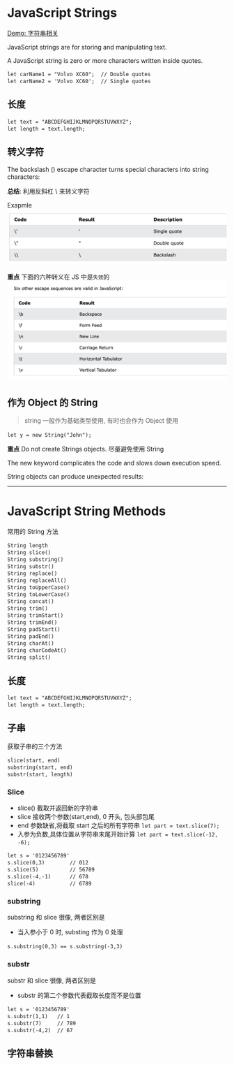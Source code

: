 # JavaScript Strings

[Demo: 字符串相关](demo/js_string_learn.html)

JavaScript strings are for storing and manipulating text.

A JavaScript string is zero or more characters written inside quotes.

```
let carName1 = "Volvo XC60";  // Double quotes
let carName2 = 'Volvo XC60';  // Single quotes
```

## 长度

```
let text = "ABCDEFGHIJKLMNOPQRSTUVWXYZ";
let length = text.length;
```

## 转义字符

The backslash (\) escape character turns special characters into string characters:

**总结**: 利用反斜杠 \ 来转义字符

Exapmle
![Alt text](img/img_backslash.png)

**重点** 下面的六种转义在 JS 中是`失效`的
![Alt text](img/img_escape_seque.png)


## 作为 Object 的 String

> string 一般作为基础类型使用, 有时也会作为 Object 使用

`let y = new String("John");`

**重点**
Do not create Strings objects. 尽量避免使用 String

The new keyword complicates the code and slows down execution speed.

String objects can produce unexpected results:

---

# JavaScript String Methods

常用的 String 方法
```
String length
String slice()
String substring()
String substr()
String replace()
String replaceAll()
String toUpperCase()
String toLowerCase()
String concat()
String trim()
String trimStart()
String trimEnd()
String padStart()
String padEnd()
String charAt()
String charCodeAt()
String split()
```

## 长度

```
let text = "ABCDEFGHIJKLMNOPQRSTUVWXYZ";
let length = text.length;
```

## 子串

获取子串的三个方法
```
slice(start, end)
substring(start, end)
substr(start, length)
````

### Slice

- slice() 截取并返回新的字符串
- slice 接收两个参数(start,end), 0 开头, 包头部包尾
- end 参数缺省,将截取 start 之后的所有字符串 `let part = text.slice(7);`
- 入参为负数,具体位置从字符串末尾开始计算 `let part = text.slice(-12, -6);`
  
```
let s = '0123456789'
s.slice(0,3)        // 012
s.slice(5)          // 56789
s.slice(-4,-1)      // 678
slice(-4)           // 6789
```

### substring

substring 和 slice 很像, 两者区别是

- 当入参小于 0 时, substing 作为 0 处理

`s.substring(0,3) == s.substring(-3,3)`

### substr

substr 和 slice 很像, 两者区别是
- substr 的第二个参数代表截取长度而不是位置

```
let s = '0123456789'
s.substr(1,1)   // 1
s.substr(7)     // 789
s.substr(-4,2)  // 67
```

## 字符串替换

